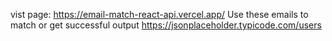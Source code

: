 vist page: https://email-match-react-api.vercel.app/
Use these emails to match or get successful output 
https://jsonplaceholder.typicode.com/users